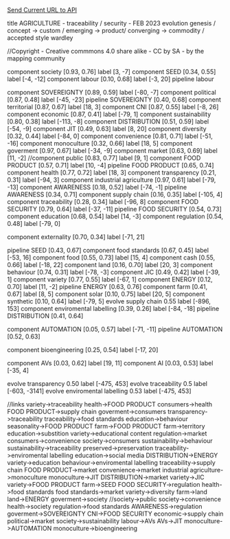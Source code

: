 [Send Current URL to API](https://syntaxwardley.replit.com/v2/openmap?url=https://github.com/tractorjuice/MAP-REPOSITORY/edit/main/agriculture/agriculture-food-traceability%20and%20security.md)

title AGRICULTURE - traceability / security - FEB 2023
evolution genesis / concept -> custom / emerging -> product/ converging -> commodity / accepted
style wardley

//Copyright - Creative commmons 4.0 share alike - CC by SA - by the mapping community

component society [0.93, 0.76] label [3, -7]
component SEED [0.34, 0.55] label [-4, -12]
component labour [0.10, 0.68] label [-3, 20]
pipeline labour

component SOVEREIGNTY [0.89, 0.59] label [-80, -7]
component political [0.87, 0.48] label [-45, -23]
pipeline SOVEREIGNTY [0.40, 0.68]
component territorial [0.87, 0.67] label [18, 3]
component CNI [0.87, 0.55] label [-8, 26]
component economic [0.87, 0.41] label [-79, 1]
component sustainability [0.80, 0.38] label [-113, -8]
component DISTRIBUTION [0.51, 0.59] label [-54, -9]
component JIT [0.49, 0.63] label [8, 20]
component diversity [0.32, 0.44] label [-84, 0]
component convenience [0.81, 0.71] label [-51, -16]
component monoculture [0.32, 0.66] label [18, 5]
component goverment [0.97, 0.67] label [-34, -9]
component market [0.63, 0.69] label [11, -2]
//component public [0.83, 0.77] label [9, 1]
component FOOD PRODUCT [0.57, 0.71] label [10, -4]
pipeline FOOD PRODUCT [0.65, 0.74]
component health [0.77, 0.72] label [18, 3]
component transparency [0.21, 0.31] label [-94, 3]
component industrial agriculture [0.97, 0.61] label [-79, -13]
component AWARENESS [0.18, 0.52] label [-74, -1]
pipeline AWARENESS [0.34, 0.71]
component supply chain [0.16, 0.35] label [-105, 4]
component traceability [0.28, 0.34] label [-96, 8]
component FOOD SECURITY [0.79, 0.64] label [-37, -11]
pipeline FOOD SECURITY [0.54, 0.73]
component education [0.68, 0.54] label [14, -3]
component regulation [0.54, 0.48] label [-79, 0]

component externality [0.70, 0.34] label [-71, 21]

pipeline SEED [0.43, 0.67]
component food standards [0.67, 0.45] label [-53, 16]
component food [0.55, 0.73] label [15, 4]
component cash [0.55, 0.66] label [-18, 22]
component land [0.16, 0.70] label [20, 3]
component behaviour [0.74, 0.31] label [-78, -3]
component JIC [0.49, 0.42] label [-39, 1]
component variety [0.77, 0.55] label [-67, 1]
component ENERGY [0.12, 0.70] label [11, -2]
pipeline ENERGY [0.63, 0.76]
component farm [0.41, 0.67] label [8, 5]
component solar [0.10, 0.75] label [20, 5]
component synthetic [0.10, 0.64] label [-79, 5]
evolve supply chain 0.55 label [-896, 153]
component enviromental labelling [0.39, 0.26] label [-84, -18]
pipeline DISTRIBUTION [0.41, 0.64]

component AUTOMATION [0.05, 0.57] label [-71, -11]
pipeline AUTOMATION [0.52, 0.63]

component bioengineering [0.25, 0.54] label [-17, 20]

component AVs [0.03, 0.62] label [19, 11]
component AI [0.03, 0.53] label [-35, 4]

evolve transparency 0.50 label [-475, 453]
evolve traceability 0.5 label [-603, -3141]
evolve enviromental labelling 0.53 label [-475, 453]

//links
variety->traceability
health->FOOD PRODUCT
consumers->health
FOOD PRODUCT->supply chain
goverment->consumers
transparency->traceability
traceability->food standards
education->behaviour
seasonality->FOOD PRODUCT
farm->FOOD PRODUCT
farm->territory
education->substition
variety->educational content
regulation->market
consumers->convenience
society->consumers
sustainability->behaviour
sustainability->traceability
preserved->preservation
traceability->enviromental labelling
education->social media
DISTRIBUTION->ENERGY
variety->education
behaviour->enviromental labelling
traceability->supply chain
FOOD PRODUCT->market
convenience->market
industrial agriculture->monoculture
monoculture->JIT
DISTRIBUTION->market
variety->JIC
variety->FOOD PRODUCT
farm->SEED
FOOD SECURITY->regulation
health->food standards
food standards->market
variety->diversity
farm->land
land->ENERGY
goverment->society
//society->public
society->convenience
health->society
regulation->food standards
AWARENESS->regulation
goverment->SOVEREIGNTY
CNI->FOOD SECURITY
economic->supply chain
political->market
society->sustainability
labour->AVs
AVs->JIT
monoculture->AUTOMATION
monoculture->bioengineering
